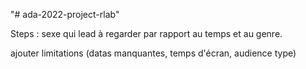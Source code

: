 "# ada-2022-project-rlab" 

Steps : sexe qui lead à regarder par rapport au temps et au genre. 

ajouter limitations (datas manquantes, temps d'écran, audience type)
